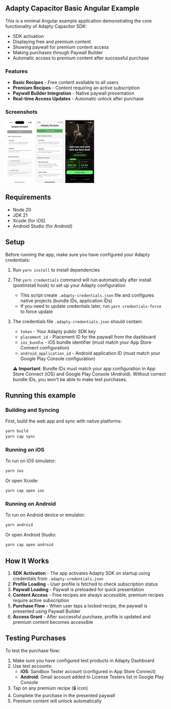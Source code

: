 ## Adapty Capacitor Basic Angular Example

This is a minimal Angular example application demonstrating the core functionality of Adapty Capacitor SDK:

- SDK activation
- Displaying free and premium content
- Showing paywall for premium content access
- Making purchases through Paywall Builder
- Automatic access to premium content after successful purchase

### Features

- **Basic Recipes** - Free content available to all users
- **Premium Recipes** - Content requiring an active subscription
- **Paywall Builder Integration** - Native paywall presentation
- **Real-time Access Updates** - Automatic unlock after purchase

### Screenshots

<p float="left">
  <img src="../basic-react-example/screenshots/main-screen.jpeg" width="90" alt="Main Screen - Free Plan" />
  <img src="../basic-react-example/screenshots/main-screen-premium.jpeg" width="90" alt="Main Screen - Premium Active" />
  <img src="../basic-react-example/screenshots/paywall-shown.jpeg" width="90" alt="Paywall" />
</p>

## Requirements

- Node 20
- JDK 21
- Xcode (for iOS)
- Android Studio (for Android)

## Setup

Before running the app, make sure you have configured your Adapty credentials:

1. Run `yarn install` to install dependencies
2. The `yarn credentials` command will run automatically after install (postinstall hook) to set up your Adapty configuration
   - This script create `.adapty-credentials.json` file and configures native projects (bundle IDs, application IDs)
   - If you need to update credentials later, run `yarn credentials-force` to force update
3. The credentials file `.adapty-credentials.json` should contain:
   - `token` - Your Adapty public SDK key
   - `placement_id` - Placement ID for the paywall from the dashboard
   - `ios_bundle` - iOS bundle identifier (must match your App Store Connect configuration)
   - `android_application_id` - Android application ID (must match your Google Play Console configuration)
   
   ⚠️ **Important**: Bundle IDs must match your app configuration in App Store Connect (iOS) and Google Play Console (Android). Without correct bundle IDs, you won't be able to make test purchases.

## Running this example

### Building and Syncing

First, build the web app and sync with native platforms:

```bash
yarn build
yarn cap sync
```

### Running on iOS

To run on iOS simulator:

```bash
yarn ios
```

Or open Xcode:

```bash
yarn cap open ios
```

### Running on Android

To run on Android device or emulator:

```bash
yarn android
```

Or open Android Studio:

```bash
yarn cap open android
```

## How It Works

1. **SDK Activation** - The app activates Adapty SDK on startup using credentials from `.adapty-credentials.json`
2. **Profile Loading** - User profile is fetched to check subscription status
3. **Paywall Loading** - Paywall is preloaded for quick presentation
4. **Content Access** - Free recipes are always accessible, premium recipes require active subscription
5. **Purchase Flow** - When user taps a locked recipe, the paywall is presented using Paywall Builder
6. **Access Grant** - After successful purchase, profile is updated and premium content becomes accessible

## Testing Purchases

To test the purchase flow:

1. Make sure you have configured test products in Adapty Dashboard
2. Use test accounts:
   - **iOS**: Sandbox Tester account (configured in App Store Connect)
   - **Android**: Gmail account added to License Testers list in Google Play Console
3. Tap on any premium recipe (🔒 icon)
4. Complete the purchase in the presented paywall
5. Premium content will unlock automatically
